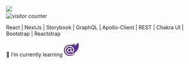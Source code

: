  
<!--
<img src="all.png" height="60" title="Python-SQL-Numpy-Pandas-Html-Css"> 

<a href="https://www.python.org/"><img src="logo_python.png" height="60" title="Python"></a>&nbsp;&nbsp;
<a href="https://en.wikipedia.org/wiki/SQL"><img src="SQL.png" height="60" title="SQL"></a>&nbsp;&nbsp; &nbsp;&nbsp;
<a href="https://numpy.org/"><img src="numpy.png" height="60" title="Python's Numpy Library"></a> &nbsp;&nbsp;&nbsp;
<a href="https://pandas.pydata.org/"><img  src="pandas.png" height="60" title="Python's Pandas Library"></a> &nbsp;&nbsp; &nbsp;&nbsp;
<a href="https://html.spec.whatwg.org/"><img src="html.png" height="60" title="Html"></a>&nbsp;&nbsp; &nbsp;&nbsp;
<a href="https://www.w3.org/TR/CSS/#css"><img src="css.png" height="60" title="CSS"></a> &nbsp;&nbsp;&nbsp;&nbsp;
</p> 

  <hr style="lengt=50%">
-->
<div horizontal-align='end'>

[![](https://img.shields.io/badge/linkedin-%230077B5.svg?&style=for-the-badge&logo=linkedin&logoColor=white)](https://www.linkedin.com/in/fahri-cigdem-a146aa192/) 
<br>
<img src="https://komarev.com/ghpvc/?username=fahricigdem" alt="visitor counter" width="18%"/>
</div>

React | NextJs | Storybook | GraphQL | Apollo-Client | REST | Chakra UI | Bootstrap | Reactstrap 

<div vertical-align='top' background-color="green">
🌱  I’m currently learning 

<img src="Blazor.png" height="40" title="Blazor"> 
</div>

 <!--
<img src="csharp.png" height="40" title="csharp">
&&


<a href="https://fahricigdem.github.io/prioritized-task-list-with-react/"> My Last React Project (Prioritized Task List App) </a> <br>
<a href="https://next-js-react-simple-website.vercel.app/"> My NextJS (& React) Project (Simple Website) </a> <br><br>

**fahricigdem/fahricigdem** is a ✨ _special_ ✨ repository because its `README.md` (this file) appears on your GitHub profile.

Here are some ideas to get you started:
👯 I’m looking to collaborate <br> 
- 🔭 I’m currently working on ...
- 🌱 I’m currently learning ...
- 👯 I’m looking to collaborate on ...
- 🤔 I’m looking for help with ...
- 💬 Ask me about ...
- 📫 How to reach me: ...
- 😄 Pronouns: ...
- ⚡ Fun fact: ...
-->
